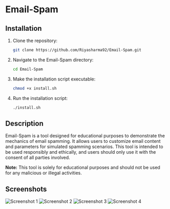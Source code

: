 # Email-Spam

## Installation

1. Clone the repository:
    ```bash
    git clone https://github.com/Riyasharma92/Email-Spam.git
    ```

2. Navigate to the Email-Spam directory:
    ```bash
    cd Email-Spam
    ```

3. Make the installation script executable:
    ```bash
    chmod +x install.sh
    ```

4. Run the installation script:
    ```bash
    ./install.sh
    ```

## Description

Email-Spam is a tool designed for educational purposes to demonstrate the mechanics of email spamming. It allows users to customize email content and parameters for simulated spamming scenarios. This tool is intended to be used responsibly and ethically, and users should only use it with the consent of all parties involved.

**Note:** This tool is solely for educational purposes and should not be used for any malicious or illegal activities.

## Screenshots

![Screenshot 1](screenshots/Screenshot1.JPG)
![Screenshot 2](screenshots/Screenshot2.JPG)
![Screenshot 3](screenshots/Screenshot3.JPG)
![Screenshot 4](screenshots/Screenshot4.JPG)
